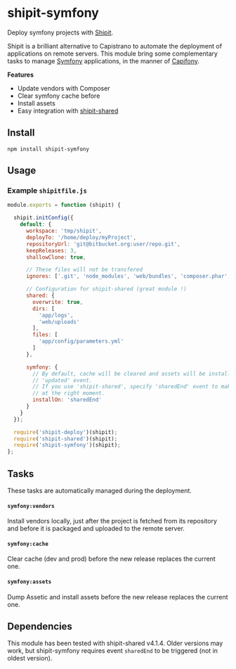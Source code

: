 # shipit-symfony

Deploy symfony projects with [Shipit](https://github.com/shipitjs/shipit).

Shipit is a brilliant alternative to Capistrano to automate the deployment of
applications on remote servers. This module bring some complementary tasks to
manage [Symfony](http://symfony.com) applications, in the manner of
[Capifony](https://github.com/everzet/capifony).

**Features**

 - Update vendors with Composer
 - Clear symfony cache before
 - Install assets
 - Easy integration with [shipit-shared](https://github.com/timkelty/shipit-shared)

## Install

```
npm install shipit-symfony
```

## Usage

### Example `shipitfile.js`

```js
module.exports = function (shipit) {

  shipit.initConfig({
    default: {
      workspace: 'tmp/shipit',
      deployTo: '/home/deploy/myProject',
      repositoryUrl: 'git@bitbucket.org:user/repo.git',
      keepReleases: 3,
      shallowClone: true,

      // These files will not be transfered
      ignores: ['.git', 'node_modules', 'web/bundles', 'composer.phar', 'app/cache', 'app/logs'],

      // Configuration for shipit-shared (great module !)
      shared: {
        overwrite: true,
        dirs: [
          'app/logs',
          'web/uploads'
        ],
        files: [
          'app/config/parameters.yml'
        ]
      },

      symfony: {
        // By default, cache will be cleared and assets will be install on
        // 'updated' event.
        // If you use 'shipit-shared', specify 'sharedEnd' event to make that task start
        // at the right moment.
        installOn: 'sharedEnd'
      }
    }
  });

  require('shipit-deploy')(shipit);
  require('shipit-shared')(shipit);
  require('shipit-symfony')(shipit);
};
```

## Tasks

These tasks are automatically managed during the deployment.

#### `symfony:vendors`
Install vendors locally, just after the project is fetched from its repository
and before it is packaged and uploaded to the remote server.

#### `symfony:cache`
Clear cache (dev and prod) before the new release replaces the current one.

#### `symfony:assets`
Dump Assetic and install assets before the new release replaces the current one.

## Dependencies

This module has been tested with shipit-shared v4.1.4. Older versions may work,
but shipit-symfony requires event `sharedEnd` to be triggered (not in oldest version).
